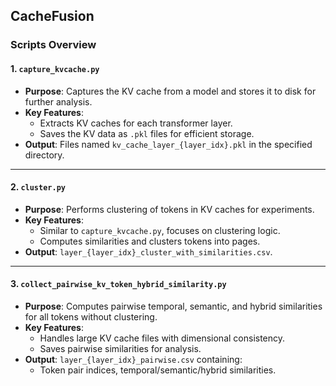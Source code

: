 ## CacheFusion 


### Scripts Overview

#### 1. `capture_kvcache.py`
- **Purpose**: Captures the KV cache from a model and stores it to disk for further analysis.
- **Key Features**:
  - Extracts KV caches for each transformer layer.
  - Saves the KV data as `.pkl` files for efficient storage.
- **Output**: Files named `kv_cache_layer_{layer_idx}.pkl` in the specified directory.

---

#### 2. `cluster.py`
- **Purpose**: Performs clustering of tokens in KV caches for experiments.
- **Key Features**:
  - Similar to `capture_kvcache.py`, focuses on clustering logic.
  - Computes similarities and clusters tokens into pages.
- **Output**: `layer_{layer_idx}_cluster_with_similarities.csv`.

---

#### 3. `collect_pairwise_kv_token_hybrid_similarity.py`
- **Purpose**: Computes pairwise temporal, semantic, and hybrid similarities for all tokens without clustering.
- **Key Features**:
  - Handles large KV cache files with dimensional consistency.
  - Saves pairwise similarities for analysis.
- **Output**: `layer_{layer_idx}_pairwise.csv` containing:
  - Token pair indices, temporal/semantic/hybrid similarities.

